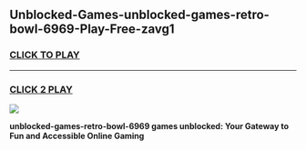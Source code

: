 
## Unblocked-Games-unblocked-games-retro-bowl-6969-Play-Free-zavg1
<h3>
<a href="https://premium76.site?title=unblocked-games-retro-bowl-6969&ref=21A">CLICK TO PLAY</a></h3>
<hr>

<h3>
<a href="https://premium76.site?title=unblocked-games-retro-bowl-6969&ref=21A">CLICK 2 PLAY</a>
  
</h3>

<a href="https://premium76.site?title=unblocked-games-retro-bowl-6969&ref=21A"><img src="https://clearcache.store/games.png"></a>


**unblocked-games-retro-bowl-6969 games unblocked: Your Gateway to Fun and Accessible Online Gaming**
